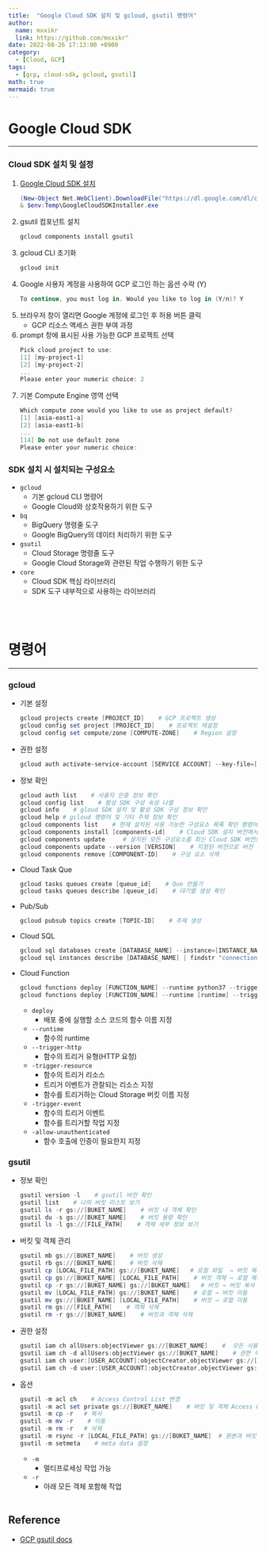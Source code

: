 ```yaml
---
title:  "Google Cloud SDK 설치 및 gcloud, gsutil 명령어"
author:
  name: mxxikr
  link: https://github.com/mxxikr"
date: 2022-08-26 17:13:00 +0900
category:
  - [Cloud, GCP]
tags:
  - [gcp, cloud-sdk, gcloud, gsutil]
math: true
mermaid: true
---
```


# Google Cloud SDK
---
### **Cloud SDK 설치 및 설정**
1. [Google Cloud SDK 설치](https://dl.google.com/dl/cloudsdk/channels/rapid/GoogleCloudSDKInstaller.exe?hl=ko)
    ```powershell
    (New-Object Net.WebClient).DownloadFile("https://dl.google.com/dl/cloudsdk/channels/rapid/GoogleCloudSDKInstaller.exe", "$env:Temp\GoogleCloudSDKInstaller.exe")
    & $env:Temp\GoogleCloudSDKInstaller.exe
    ```  
2. gsutil 컴포넌트 설치
    ```powershell
    gcloud components install gsutil
    ```  
3. gcloud CLI 초기화
    ```powershell
    gcloud init 
    ```  
4. Google 사용자 계정을 사용하여 GCP 로그인 하는 옵션 수락 (Y)
    ```powershell
    To continue, you must log in. Would you like to log in (Y/n)? Y
    ```
5. 브라우저 창이 열리면 Google 계정에 로그인 후 허용 버튼 클릭
    * GCP 리소스 액세스 권한 부여 과정
6. prompt 창에 표시된 사용 가능한 GCP 프로젝트 선택 
    ```powershell
    Pick cloud project to use:
    [1] [my-project-1]
    [2] [my-project-2]
    ...
    Please enter your numeric choice: 2
    ```
7. 기본 Compute Engine 영역 선택
    ```powershell
    Which compute zone would you like to use as project default?
    [1] [asia-east1-a]
    [2] [asia-east1-b]
    ...
    [14] Do not use default zone
    Please enter your numeric choice:
    ```  

### **SDK 설치 시 설치되는 구성요소**
- `gcloud`
    - 기본 gcloud CLI 명령어
    - Google Cloud와 상호작용하기 위한 도구
- `bq`
    - BigQuery 명령줄 도구
    - Google BigQuery의 데이터 처리하기 위한 도구
- `gsutil`
    - Cloud Storage 명령줄 도구
    - Google Cloud Storage와 관련된 작업 수행하기 위한 도구
- `core`
    - Cloud SDK 핵심 라이브러리
    - SDK 도구 내부적으로 사용하는 라이브러리  

<br/><br/>

# 명령어
---
### **gcloud**
* 기본 설정
    ```powershell
    gcloud projects create [PROJECT_ID]    # GCP 프로젝트 생성
    gcloud config set project [PROJECT_ID]    # 프로젝트 재설정
    gcloud config set compute/zone [COMPUTE-ZONE]    # Region 설정
    ```
* 권한 설정
    ```powershell
    gcloud auth activate-service-account [SERVICE ACCOUNT] --key-file=[KEY_FILE]     # 서비스 키로 권한 설정
    ```  
* 정보 확인
    ```powershell
    gcloud auth list    # 사용자 인증 정보 확인
    gcloud config list    # 활성 SDK 구성 속성 나열
    gcloud info    # gloud SDK 설치 및 활성 SDK 구성 정보 확인
    gcloud help # gcloud 명령어 및 기타 주제 정보 확인
    gcloud components list    # 현재 설치된 사용 가능한 구성요소 목록 확인 명령어
    gcloud components install [components-id]    # Cloud SDK 설치 버전에서 구성 요소 설치하는 명령어
    gcloud components update     # 설치된 모든 구성요소를 최신 Cloud SDK 버전으로 업데이트
    gcloud components update --version [VERSION]    # 지정된 버전으로 버전 
    gcloud components remove [COMPONENT-ID]    # 구성 요소 삭제
    ```
* Cloud Task Que
    ```powershell
    gcloud tasks queues create [queue_id]    # Que 만들기
    gcloud tasks queues describe [queue_id]    # 대기열 생성 확인
    ```  
* Pub/Sub
    ```powershell
    gcloud pubsub topics create [TOPIC-ID]    # 주제 생성
    ```  
* Cloud SQL
    ```powershell
    gcloud sql databases create [DATABASE_NAME] --instance=[INSTANCE_NAME]    # Cloud SQL 인스턴스에서 데이터베이스 생성
    gcloud sql instances describe [DATABASE_NAME] | findstr "connectionName"    # 연결 이름 확인
    ```  
* Cloud Function
    ```powershell
    gcloud functions deploy [FUNCTION_NAME] --runtime python37 --trigger-http --allow-unauthenticated --region [REGION] --timeout 540 --project=[PROJECT-ID]    # HTTP 함수 배포
    gcloud functions deploy [FUNCTION_NAME] --runtime [runtime] --trigger-resource [TRIGGER_BUCKET_NAME] --trigger-event google.storage.object.finalize --region [REGION] --timeout 540 --project=[PROJECT-ID]    # 이벤트 기반 함수 배포
    ``` 
    * `deploy`
      * 배포 중에 실행할 소스 코드의 함수 이름 지정
    * `--runtime`
      * 함수의 runtime
    * `--trigger-http`
      * 함수의 트리거 유형(HTTP 요청)
    * `-trigger-resource`
      * 함수의 트리거 리소스
      * 트리거 이벤트가 관찰되는 리소스 지정
      * 함수를 트리거하는 Cloud Storage 버킷 이름 지정
    * `-trigger-event`
      * 함수의 트리거 이벤트
      * 함수를 트리거할 작업 지정
    * `-allow-unauthenticated`
      * 함수 호출에 인증이 필요한지 지정  
      
### **gsutil**
* 정보 확인
  ```powershell
  gsutil version -l    # gsutil 버전 확인
  gsutil list    # 나의 버킷 리스트 보기
  gsutil ls -r gs://[BUKET_NAME]    # 버킷 내 객체 확인
  gsutil du -s gs://[BUKET_NAME]    # 버킷 용량 확인
  gsutil ls -l gs://[FILE_PATH]    # 객체 세부 정보 보기
  ```  
* 버킷 및 객체 관리 
  ```powershell
  gsutil mb gs://[BUKET_NAME]    # 버킷 생성
  gsutil rb gs://[BUKET_NAME]    # 버킷 삭제
  gsutil cp [LOCAL_FILE_PATH] gs://[BUKET_NAME]   # 로컬 파일  → 버킷 복사 (업로드)
  gsutil cp gs://[BUKET_NAME] [LOCAL_FILE_PATH]    # 버킷 객체 → 로컬 복사 (다운로드)
  gsutil cp -r gs://[BUKET_NAME] gs://[BUKET_NAME]   # 버킷 → 버킷 복사
  gsutil mv [LOCAL_FILE_PATH] gs://[BUKET_NAME]    # 로컬 → 버킷 이동
  gsutil mv gs://[BUKET_NAME] [LOCAL_FILE_PATH]    # 버킷 → 로컬 이동
  gsutil rm gs://[FILE_PATH]    # 객체 삭제
  gsutil rm -r gs://[BUKET_NAME]    # 버킷과 객체 삭제
  ```  
* 권한 설정
  ```powershell
  gsutil iam ch allUsers:objectViewer gs://[BUKET_NAME]    #  모든 사용자가 버킷 객체 읽을 수 있는 권한 부여
  gsutil iam ch -d allUsers:objectViewer gs://[BUKET_NAME]    # 권한 삭제
  gsutil iam ch user:[USER_ACCOUNT]:objectCreator,objectViewer gs://[BUKET_NAME]    # 특정 사용자에게 버킷 액세스 권한 부여
  gsutil iam ch -d user:[USER_ACCOUNT]:objectCreator,objectViewer gs://[BUKET_NAME]    # 권한 삭제
  ```
* 옵션
  ```powershell
  gsutil -m acl ch    # Access Control List 변경
  gsutil -m acl set private gs://[BUKET_NAME]    # 버킷 및 객체 Access Control List 설정
  gsutil -m cp -r   # 복사
  gsutil -m mv -r    # 이동
  gsutil -m rm -r   # 삭제
  gsutil -m rsync -r [LOCAL_FILE_PATH] gs://[BUKET_NAME]  # 원본과 버킷 사이에 동기화
  gsutil -m setmeta    # meta data 설정
  ```  
    * `-m` 
      * 멀티프로세싱 작업 가능  
    * `-r` 
      * 아래 모든 객체 포함해 작업 
<br/><br/>

## **Reference**
* [GCP gsutil docs](https://cloud.google.com/storage/docs/gsutil)